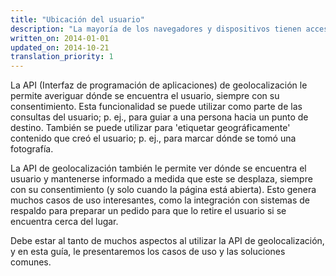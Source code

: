 ```yaml
---
title: "Ubicación del usuario"
description: "La mayoría de los navegadores y dispositivos tienen acceso a la ubicación geográfica de los usuarios. Aprenda a utilizar la ubicación del usuario en su sitio y sus aplicaciones."
written_on: 2014-01-01
updated_on: 2014-10-21
translation_priority: 1
---
```


<p class="intro">
  La API (Interfaz de programación de aplicaciones) de geolocalización le permite averiguar dónde se encuentra el usuario, siempre con su consentimiento. Esta funcionalidad se puede utilizar como parte de las consultas del usuario; p. ej., para guiar a una persona hacia un punto de destino. También se puede utilizar para 'etiquetar geográficamente' contenido que creó el usuario; p. ej., para marcar dónde se tomó una fotografía.
</p>

La API de geolocalización también le permite ver dónde se encuentra el usuario y mantenerse informado a medida
que este se desplaza, siempre con su consentimiento (y solo cuando la página está abierta). Esto genera muchos casos de uso interesantes, como la integración con sistemas de respaldo para preparar un pedido para que lo retire el usuario si se encuentra cerca del lugar.

Debe estar al tanto de muchos aspectos al utilizar la API de geolocalización, y en esta guía, le presentaremos los casos de uso y las soluciones comunes.

